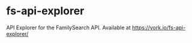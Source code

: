 # fs-api-explorer

API Explorer for the FamilySearch API. Available at https://york.io/fs-api-explorer/

